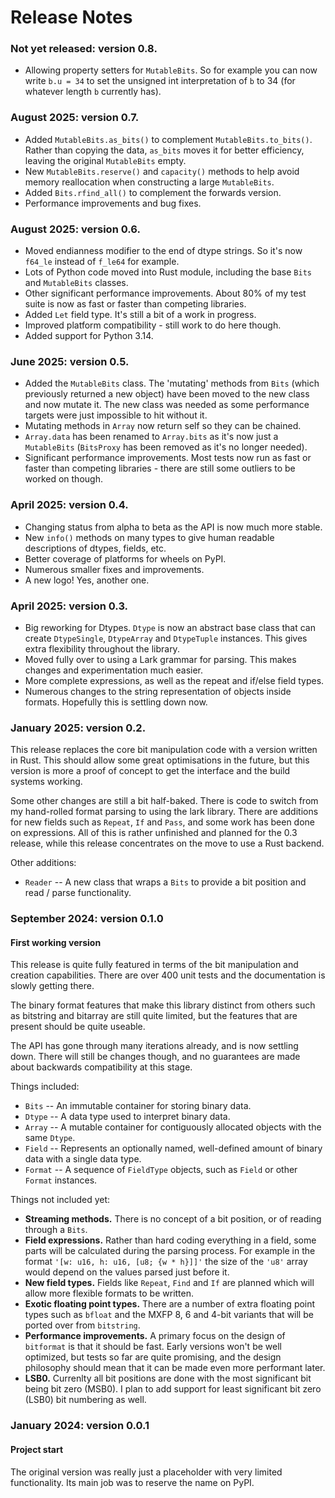 # Release Notes

### Not yet released: version 0.8.

* Allowing property setters for `MutableBits`. So for example you can now write `b.u = 34` to set the unsigned int
  interpretation of `b` to 34 (for whatever length `b` currently has).

### August 2025: version 0.7.

* Added `MutableBits.as_bits()` to complement `MutableBits.to_bits()`. Rather than copying the data, `as_bits` moves it
  for better efficiency, leaving the original `MutableBits` empty.
* New `MutableBits.reserve()` and `capacity()` methods to help avoid memory reallocation when constructing a large `MutableBits`.
* Added `Bits.rfind_all()` to complement the forwards version.
* Performance improvements and bug fixes.

### August 2025: version 0.6.

* Moved endianness modifier to the end of dtype strings. So it's now `f64_le` instead of `f_le64` for example.
* Lots of Python code moved into Rust module, including the base `Bits` and `MutableBits` classes.
* Other significant performance improvements. About 80% of my test suite is now as fast or faster than competing libraries.
* Added `Let` field type. It's still a bit of a work in progress.
* Improved platform compatibility - still work to do here though.
* Added support for Python 3.14.

### June 2025: version 0.5.

* Added the `MutableBits` class. The 'mutating' methods from `Bits` (which previously returned a new object) have been 
  moved to the new class and now mutate it. The new class was needed as some performance targets were just impossible to hit without it.
* Mutating methods in `Array` now return self so they can be chained.
* `Array.data` has been renamed to `Array.bits` as it's now just a `MutableBits` (`BitsProxy` has been removed as it's 
  no longer needed).
* Significant performance improvements. Most tests now run as fast or faster than competing libraries - there are still
  some outliers to be worked on though.

### April 2025: version 0.4.

* Changing status from alpha to beta as the API is now much more stable.
* New `info()` methods on many types to give human readable descriptions of dtypes, fields, etc.
* Better coverage of platforms for wheels on PyPI.
* Numerous smaller fixes and improvements.
* A new logo! Yes, another one.

### April 2025: version 0.3.

* Big reworking for Dtypes. `Dtype` is now an abstract base class that can create `DtypeSingle`, `DtypeArray` and
  `DtypeTuple` instances. This gives extra flexibility throughout the library.
* Moved fully over to using a Lark grammar for parsing. This makes changes and experimentation much easier.
* More complete expressions, as well as the repeat and if/else field types.
* Numerous changes to the string representation of objects inside formats. Hopefully this is settling down now.


### January 2025: version 0.2.

This release replaces the core bit manipulation code with a version written in Rust. This should allow some great
optimisations in the future, but this version is more a proof of concept to get the interface and the build systems working.

Some other changes are still a bit half-baked. There is code to switch from my hand-rolled format parsing to using the
lark library. There are additions for new fields such as `Repeat`, `If` and `Pass`, and some work has been done on
expressions. All of this is rather unfinished and planned for the 0.3 release, while this release concentrates on the
move to use a Rust backend.

Other additions:

* `Reader` -- A new class that wraps a `Bits` to provide a bit position and read / parse functionality.

### September 2024: version 0.1.0

#### First working version

This release is quite fully featured in terms of the bit manipulation and creation capabilities.
There are over 400 unit tests and the documentation is slowly getting there.

The binary format features that make this library distinct from others such as bitstring and bitarray are still quite
limited, but the features that are present should be quite useable.

The API has gone through many iterations already, and is now settling down. There will still be changes though, and
no guarantees are made about backwards compatibility at this stage.

Things included:

* `Bits` -- An immutable container for storing binary data.
* `Dtype` -- A data type used to interpret binary data.
* `Array` -- A mutable container for contiguously allocated objects with the same `Dtype`.
* `Field` -- Represents an optionally named, well-defined amount of binary data with a single data type.
* `Format` -- A sequence of `FieldType` objects, such as `Field` or other `Format` instances.

Things not included yet:

* **Streaming methods.** There is no concept of a bit position, or of reading through a `Bits`.
* **Field expressions.** Rather than hard coding everything in a field, some parts will be calculated during the
  parsing process. For example in the format `'[w: u16, h: u16, [u8; {w * h}]]'` the size of the `'u8'` array would
  depend on the values parsed just before it.
* **New field types.** Fields like `Repeat`, `Find` and `If` are planned which will allow more flexible formats to be written.
* **Exotic floating point types.** There are a number of extra floating point types such as `bfloat` and the MXFP 8,
  6 and 4-bit variants that will be ported over from `bitstring`.
* **Performance improvements.** A primary focus on the design of `bitformat` is that it should be fast. Early versions
  won't be well optimized, but tests so far are quite promising, and the design philosophy should mean that it can be
  made even more performant later.
* **LSB0.** Currenlty all bit positions are done with the most significant bit being bit zero (MSB0). I plan to add
  support for least significant bit zero (LSB0) bit numbering as well.

### January 2024: version 0.0.1

#### Project start

The original version was really just a placeholder with very limited functionality.
Its main job was to reserve the name on PyPI.

